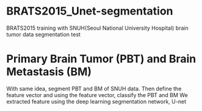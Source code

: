 # BRATS2015_Unet-segmentation
BRATS2015 training with SNUH(Seoul National University Hospital) brain tumor data segmentation test


# Primary Brain Tumor (PBT) and Brain Metastasis (BM)
With same idea, segment PBT and BM of SNUH data. Then define the feature vector and using the feature vector, classify the PBT and BM
We extracted feature using the deep learning segmentation network, U-net
